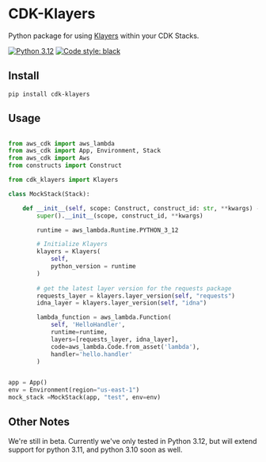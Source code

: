 # CDK-Klayers

Python package for using [Klayers](https://github.com/keithrozario/Klayers) within your CDK Stacks.

 [![Python 3.12](https://img.shields.io/badge/python-3.12-green?style=for-the-badge)](https://www.python.org/downloads/release/python-3120/)  [![Code style: black](https://img.shields.io/badge/code%20style-black-000000?style=for-the-badge)](https://github.com/psf/black)

## Install

    pip install cdk-klayers

## Usage

```python

from aws_cdk import aws_lambda
from aws_cdk import App, Environment, Stack
from aws_cdk import Aws
from constructs import Construct

from cdk_klayers import Klayers

class MockStack(Stack):

    def __init__(self, scope: Construct, construct_id: str, **kwargs) -> None:
        super().__init__(scope, construct_id, **kwargs)

        runtime = aws_lambda.Runtime.PYTHON_3_12

        # Initialize Klayers 
        klayers = Klayers(
            self,
            python_version = runtime
        )
    
        # get the latest layer version for the requests package
        requests_layer = klayers.layer_version(self, "requests")
        idna_layer = klayers.layer_version(self, "idna")

        lambda_function = aws_lambda.Function(
            self, 'HelloHandler',
            runtime=runtime,
            layers=[requests_layer, idna_layer],
            code=aws_lambda.Code.from_asset('lambda'),
            handler='hello.handler'
        )


app = App()
env = Environment(region="us-east-1")
mock_stack =MockStack(app, "test", env=env)
```

## Other Notes

We're still in beta. Currently we've only tested in Python 3.12, but will extend support for python 3.11, and python 3.10 soon as well.